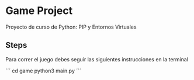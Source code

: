 # Game Project

Proyecto de curso de Python: PIP y Entornos Virtuales


## Steps

Para correr el juego debes seguir las siguientes instrucciones en la terminal

´´´
cd game
python3 main.py
´´´
